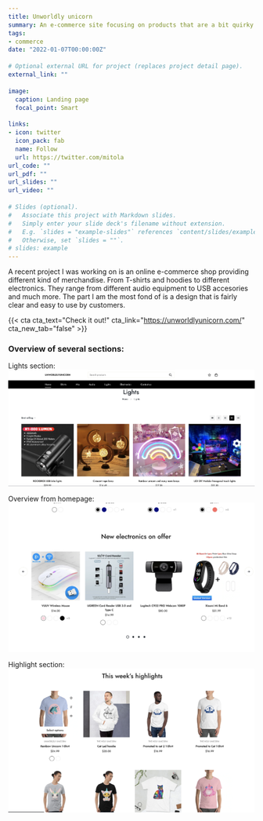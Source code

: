 ```yaml
---
title: Unworldly unicorn
summary: An e-commerce site focusing on products that are a bit quirky but at all times unicorny! 
tags:
- commerce
date: "2022-01-07T00:00:00Z"

# Optional external URL for project (replaces project detail page).
external_link: ""

image:
  caption: Landing page
  focal_point: Smart

links:
- icon: twitter
  icon_pack: fab
  name: Follow
  url: https://twitter.com/mitola
url_code: ""
url_pdf: ""
url_slides: ""
url_video: ""

# Slides (optional).
#   Associate this project with Markdown slides.
#   Simply enter your slide deck's filename without extension.
#   E.g. `slides = "example-slides"` references `content/slides/example-slides.md`.
#   Otherwise, set `slides = ""`.
# slides: example
---
```


A recent project I was working on is an online e-commerce shop providing
different kind of merchandise. From T-shirts and hoodies to different electronics.
They range from different audio equipment to USB accesories and much more. 
The part I am the most fond of is a design that is fairly clear and easy to use by customers. 

{{< cta cta_text="Check it out!" cta_link="https://unworldlyunicorn.com/" cta_new_tab="false" >}}

### Overview of several sections:

Lights section: 
![shop](shop.png "")

Overview from homepage: 
![unicorn](unicorn.png "")

Highlight section: 
![unworldy](unworldy.png "")